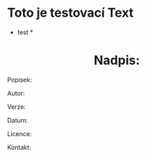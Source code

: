 # Toto je testovací Text #
* test *
<h1 align="center"> Nadpis: </h1>
<p> Popisek: </p>
<p> Autor: </p>
<p> Verze: </p>
<p> Datum: </p>
<p> Licence: </p>
<p> Kontakt: </p>